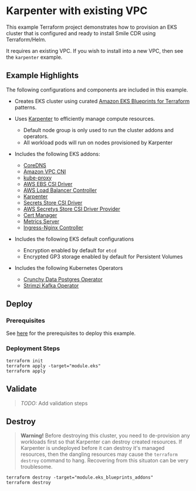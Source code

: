 # Karpenter with existing VPC

This example Terraform project demonstrates how to provision an EKS cluster that is configured and ready to install Smile CDR using Terraform/Helm.

It requires an existing VPC. If you wish to install into a new VPC, then see the `karpenter` example.

## Example Highlights

The following configurations and components are included in this example.

* Creates EKS cluster using curated [Amazon EKS Blueprints for Terraform](https://aws-ia.github.io/terraform-aws-eks-blueprints/) patterns.
* Uses [Karpenter](https://karpenter.sh/) to efficiently manage compute resources.
    * Default node group is only used to run the cluster addons and operators.
    * All workload pods will run on nodes provisioned by Karpenter
* Includes the following EKS addons:

    * [CoreDNS](https://coredns.io/)
    * [Amazon VPC CNI](https://github.com/aws/amazon-vpc-cni-k8s)
    * [kube-proxy](https://kubernetes.io/docs/reference/command-line-tools-reference/kube-proxy/)
    * [AWS EBS CSI Driver](https://docs.aws.amazon.com/eks/latest/userguide/ebs-csi.html)
    * [AWS Load Balancer Controller](https://kubernetes-sigs.github.io/aws-load-balancer-controller/v2.7/)
    * [Karpenter](https://karpenter.sh/)
    * [Secrets Store CSI Driver](https://secrets-store-csi-driver.sigs.k8s.io/)
    * [AWS Secretys Store CSI Driver Provider](https://github.com/aws/secrets-store-csi-driver-provider-aws)
    * [Cert Manager](https://cert-manager.io/)
    * [Metrics Server](https://github.com/kubernetes-sigs/metrics-server)
    * [Ingress-Nginx Controller](https://kubernetes.github.io/ingress-nginx/)

* Includes the following EKS default configurations

    * Encryption enabled by default for `etcd`
    * Encrypted GP3 storage enabled by default for Persistent Volumes

* Includes the following Kubernetes Operators

    * [Crunchy Data Postgres Operator](https://access.crunchydata.com/documentation/postgres-operator/latest)
    * [Strimzi Kafka Operator](https://strimzi.io/)

## Deploy

### Prerequisites
See [here](https://aws-ia.github.io/terraform-aws-eks-blueprints/getting-started/#prerequisites) for the prerequisites to deploy this example.

### Deployment Steps

```
terraform init
terraform apply -target="module.eks"
terraform apply
```

## Validate

>*TODO:* Add validation steps


## Destroy

>**Warning!** Before destroying this cluster, you need to de-provision any workloads first so that Karpenter can destroy created resources. If Karpenter is undeployed before it can destroy it's managed resources, then the dangling resources may cause the `terraform destroy` command to hang. Recovering from this situaton can be very troublesome.

```
terraform destroy -target="module.eks_blueprints_addons"
terraform destroy
```
